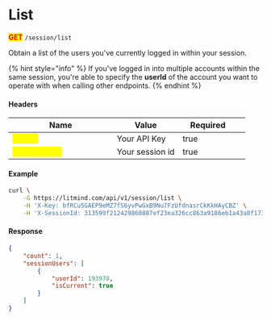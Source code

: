 # List

<mark style="color:red;">**GET**</mark> `/session/list`

Obtain a list of the users you've currently logged in within your session.

{% hint style="info" %}
If you've logged in into multiple accounts within the same session, you're able to specify the **userId** of the account you want to operate with when calling other endpoints.
{% endhint %}

#### Headers

<table><thead><tr><th width="191">Name</th><th>Value</th><th width="100" data-type="checkbox">Required</th><th data-hidden></th></tr></thead><tbody><tr><td><mark style="color:yellow;"><strong>X-Key</strong></mark></td><td>Your API Key</td><td>true</td><td></td></tr><tr><td><mark style="color:yellow;"><strong>X-SessionId</strong></mark></td><td>Your session id</td><td>true</td><td></td></tr></tbody></table>

#### Example

```bash
curl \
    -G https://litmind.com/api/v1/session/list \
    -H 'X-Key: bfRCu5GAEP9eMZ7fS6yvPwGxB9Nu7FzUfdnasrCkKkHAyCBZ' \
    -H 'X-SessionId: 313599f212429860887ef23ea326cc863a9186eb1a43a8f1739a1815ebe2a588'
```

#### Response

```json
{
    "count": 1,
    "sessionUsers": [
        {
            "userId": 193978,
            "isCurrent": true
        }
    ]
}
```



